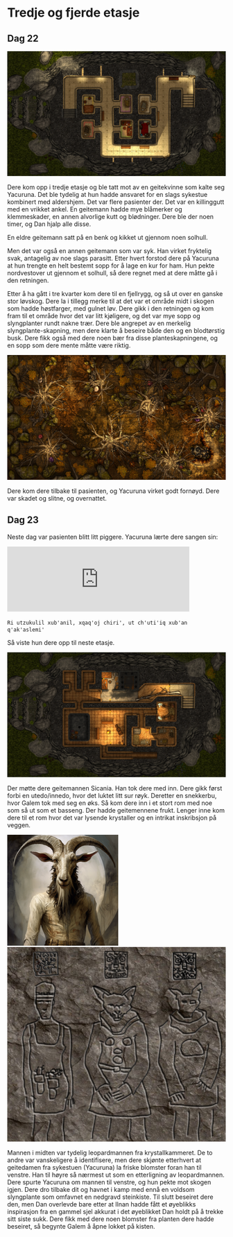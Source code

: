 # Tredje og fjerde etasje

## Dag 22

<img src="images/spike_2nd_mini.png" alt="Tredje etasje"/>

Dere kom opp i tredje etasje og ble tatt mot av en geitekvinne som kalte seg Yacuruna. Det ble tydelig at hun hadde ansvaret for en
slags sykestue kombinert med aldershjem. Det var flere pasienter der. Det var en killinggutt med en vrikket ankel. En geitemann hadde 
mye blåmerker og klemmeskader, en annen alvorlige kutt og blødninger. Dere ble der noen timer, og Dan hjalp alle disse. 

En eldre geitemann satt på en benk og kikket ut gjennom noen solhull. 

Men det var også en annen geitemann som var syk. Han virket fryktelig svak, antagelig av noe slags parasitt. Etter hvert forstod dere 
på Yacuruna at hun trengte en helt bestemt sopp for å lage en kur for ham. Hun pekte nordvestover ut gjennom et solhull, så dere regnet
med at dere måtte gå i den retningen.

Etter å ha gått i tre kvarter kom dere til en fjellrygg, og så ut over en ganske stor løvskog. Dere la i tillegg merke til at det var et
område midt i skogen som hadde høstfarger, med gulnet løv. Dere gikk i den retningen og kom fram til et område
hvor det var litt kjøligere, og det var mye sopp og slyngplanter rundt nakne trær. Dere ble angrepet av en merkelig slyngplante-skapning,
men dere klarte å beseire både den og en blodtørstig busk. Dere fikk også med dere noen bær fra disse planteskapningene, og
en sopp som dere mente måtte være riktig.

<img src="images/mushroom_mini.png" alt="Soppskogen"/>

Dere kom dere tilbake til pasienten, og Yacuruna virket godt fornøyd. Dere var skadet og slitne, og overnattet.

## Dag 23

Neste dag var pasienten blitt litt piggere. Yacuruna lærte dere sangen sin:

<iframe width="420" src="https://github.com/Mammux/sessions/assets/325898/e16180b8-b91e-4f60-884c-a9ddd9ac0f8b" frameborder="0">&nbsp;</iframe>

    Ri utzukulil xub'anil, xqaq'oj chiri', ut ch'uti'iq xub'an q'ak'aslemi'

Så viste hun dere opp til neste etasje.

<img src="images/spike_3rd_mini.png" alt="Fjerde etasje"/>

Der møtte dere geitemannen Sicania. Han tok dere med inn. Dere gikk først forbi en utedo/innedo, hvor det luktet litt sur røyk. Deretter
en snekkerbu, hvor Galem tok med seg en øks. Så kom dere inn i et stort rom med noe som så ut som et basseng. Der hadde geitemennene frukt.
Lenger inne kom dere til et rom hvor det var lysende krystaller og en intrikat inskribsjon på veggen.

<img src="images/sicania_mini.png" alt="Sicania"/> 
<img src="images/trio_mini.png" alt="Inskribsjon av tre figurer"/>

Mannen i midten var tydelig leopardmannen fra krystallkammeret. De to andre var vanskeligere å identifisere, men dere skjønte etterhvert
at geitedamen fra sykestuen (Yacuruna) la friske blomster foran han til venstre. Han til høyre så nærmest ut som en etterligning av leopardmannen. 
Dere spurte Yacuruna om mannen til venstre, og hun pekte mot skogen igjen. Dere dro tilbake dit og havnet i kamp med ennå en voldsom slyngplante
som omfavnet en nedgravd steinkiste. Til slutt beseiret dere den, men Dan overlevde bare etter at Ilnan hadde fått et øyeblikks inspirasjon
fra en gammel sjel akkurat i det øyeblikket Dan holdt på å trekke sitt siste sukk. Dere fikk med dere noen blomster fra planten dere hadde
beseiret, så begynte Galem å åpne lokket på kisten.
